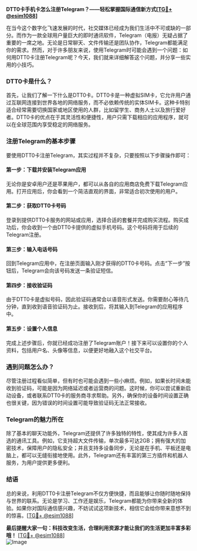 **DTT0卡手机卡怎么注册Telegram？——轻松掌握国际通信新方式[[TG💪+ @esim1088](https://t.me/s/esim1088)]**

在当今这个数字化飞速发展的时代，社交媒体已经成为我们生活中不可或缺的一部分。而作为一款全球用户量巨大的即时通讯软件，Telegram（电报）无疑占据了重要的一席之地。无论是日常聊天、文件传输还是团队协作，Telegram都能满足你的需求。然而，对于许多朋友来说，使用Telegram时可能会遇到一个问题：如何用DTT0卡注册Telegram呢？今天，我们就来详细解答这个问题，并分享一些实用的小技巧。

### DTT0卡是什么？

首先，让我们了解一下什么是DTT0卡。DTT0卡是一种虚拟SIM卡，它允许用户通过互联网连接到世界各地的网络服务，而不必依赖传统的实体SIM卡。这种卡特别适合经常需要切换国家或地区使用的人群，比如留学生、商务人士以及旅行爱好者。DTT0卡的优点在于其灵活性和便捷性，用户只需下载相应的应用程序，就可以在全球范围内享受稳定的网络服务。

### 注册Telegram的基本步骤

要使用DTT0卡注册Telegram，其实过程并不复杂，只要按照以下步骤操作即可：

#### 第一步：下载并安装Telegram应用
无论你是安卓用户还是苹果用户，都可以从各自的应用商店免费下载Telegram应用。打开应用后，你会看到一个简洁直观的界面，非常适合初次使用的用户。

#### 第二步：获取DTT0卡号码
登录到提供DTT0卡服务的网站或应用，选择合适的套餐并完成购买流程。购买成功后，你会收到一个由DTT0卡提供的虚拟手机号码。这个号码将用于后续的Telegram注册。

#### 第三步：输入电话号码
回到Telegram应用中，在注册页面输入刚才获得的DTT0卡号码。点击“下一步”按钮后，Telegram会向该号码发送一条验证短信。

#### 第四步：接收验证码
由于DTT0卡是虚拟号码，因此验证码通常会以语音形式发送。你需要耐心等待几分钟，直到收到语音验证码为止。接收到后，将其输入到Telegram的应用程序中。

#### 第五步：设置个人信息
完成上述步骤后，你就已经成功注册了Telegram账户！接下来可以设置你的个人资料，包括用户名、头像等信息，以便更好地融入这个社交平台。

### 遇到问题怎么办？

尽管注册过程看似简单，但有时也可能会遇到一些小麻烦。例如，如果长时间未能收到验证码，可能是因为网络延迟或者运营商的问题。这时候，你可以尝试重新启动设备，或者联系DTT0卡的服务商寻求帮助。另外，确保你的设备时间设置正确也很关键，因为错误的时间设置可能导致验证码无法正常接收。

### Telegram的魅力所在

除了基本的聊天功能外，Telegram还提供了许多独特的特性，使其成为许多人首选的通讯工具。例如，它支持超大文件传输，单次最多可达2GB；拥有强大的加密技术，保障用户的隐私安全；并且支持多设备同步，无论是在手机、平板还是电脑上，都可以无缝衔接地使用。此外，Telegram还有丰富的第三方插件和机器人服务，为用户提供更多便利。

### 结语

总的来说，利用DTT0卡注册Telegram不仅方便快捷，而且能够让你随时随地保持与世界的联系。无论是学习、工作还是娱乐，Telegram都能为你带来全新的体验。如果你对国际通信感兴趣，不妨试试这项新技术，相信它会给你带来意想不到的惊喜。[[TG💪+ @esim1088](https://t.me/s/esim1088)]

**最后提醒大家一句：科技改变生活，合理利用资源才能让我们的生活更加丰富多彩哦！** [[TG💪+ @esim1088](https://t.me/s/esim1088)]  
![Image](https://i.postimg.cc/4NQfJmqS/Snipaste-2025-05-13-00-14-12.png)